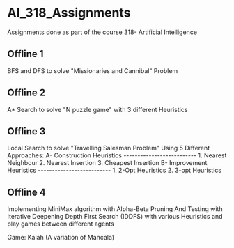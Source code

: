 # AI_318_Assignments
Assignments done as part of the course 318- Artificial Intelligence

Offline 1
---------
BFS and DFS to solve "Missionaries and Cannibal" Problem

Offline 2
---------
A* Search to solve "N puzzle game" with 3 different Heuristics

Offline 3
---------
Local Search to solve "Travelling Salesman Problem" Using 5 Different Approaches:
    A- Construction Heuristics
    --------------------------
      1. Nearest Neighbour
      2. Nearest Insertion
      3. Cheapest Insertion
    B- Improvement Heuristics
    --------------------------
      1. 2-Opt Heuristics
      2. 3-opt Heuristics

Offline 4
----------
Implementing MiniMax algorithm with Alpha-Beta Pruning
And Testing with Iterative Deepening Depth First Search (IDDFS)
with various Heuristics and play games between different agents

Game: Kalah (A variation of Mancala)
